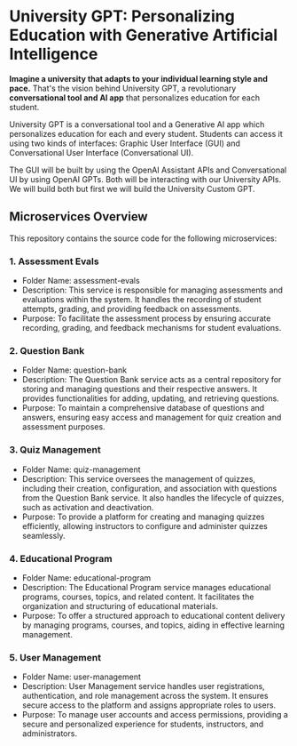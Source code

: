 # University GPT: Personalizing Education with Generative Artificial Intelligence

**Imagine a university that adapts to your individual learning style and pace.** That's the vision behind University GPT, a revolutionary **conversational tool and AI app** that personalizes education for each student.

University GPT is a conversational tool and a Generative AI app which personalizes education for each and every student. Students can access it using two kinds of interfaces: Graphic User Interface (GUI) and Conversational User Interface (Conversational UI).

The GUI will be built by using the OpenAI Assistant APIs and Conversational UI by using OpenAI GPTs. Both will be interacting with our University APIs. We will build both but first we will build the University Custom GPT.

## Microservices Overview
This repository contains the source code for the following microservices:

### 1. Assessment Evals

- Folder Name: assessment-evals
- Description: This service is responsible for managing assessments and evaluations within the system. It handles the recording of student attempts, grading, and providing feedback on assessments.
- Purpose: To facilitate the assessment process by ensuring accurate recording, grading, and feedback mechanisms for student evaluations.

### 2. Question Bank

- Folder Name: question-bank
- Description: The Question Bank service acts as a central repository for storing and managing questions and their respective answers. It provides functionalities for adding, updating, and retrieving questions.
- Purpose: To maintain a comprehensive database of questions and answers, ensuring easy access and management for quiz creation and assessment purposes.

### 3. Quiz Management

- Folder Name: quiz-management
- Description: This service oversees the management of quizzes, including their creation, configuration, and association with questions from the Question Bank service. It also handles the lifecycle of quizzes, such as activation and deactivation.
- Purpose: To provide a platform for creating and managing quizzes efficiently, allowing instructors to configure and administer quizzes seamlessly.

### 4. Educational Program

- Folder Name: educational-program
- Description: The Educational Program service manages educational programs, courses, topics, and related content. It facilitates the organization and structuring of educational materials.
- Purpose: To offer a structured approach to educational content delivery by managing programs, courses, and topics, aiding in effective learning management.

### 5. User Management

- Folder Name: user-management
- Description: User Management service handles user registrations, authentication, and role management across the system. It ensures secure access to the platform and assigns appropriate roles to users.
- Purpose: To manage user accounts and access permissions, providing a secure and personalized experience for students, instructors, and administrators.